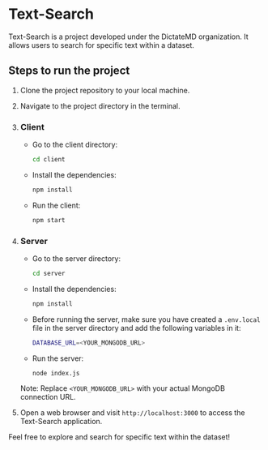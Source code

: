 # Text-Search

Text-Search is a project developed under the DictateMD organization. It allows users to search for specific text within a dataset.

## Steps to run the project

1. Clone the project repository to your local machine.

2. Navigate to the project directory in the terminal.

3. ### Client

   - Go to the client directory:
     ```bash
     cd client
     ```

   - Install the dependencies:
     ```bash
     npm install
     ```

   - Run the client:
     ```bash
     npm start
     ```

4. ### Server

   - Go to the server directory:
     ```bash
     cd server
     ```

   - Install the dependencies:
     ```bash
     npm install
     ```

   - Before running the server, make sure you have created a `.env.local` file in the server directory and add the following variables in it:
     ```bash
     DATABASE_URL=<YOUR_MONGODB_URL>
     ```

   - Run the server:
     ```bash
     node index.js
     ```

   Note: Replace `<YOUR_MONGODB_URL>` with your actual MongoDB connection URL.

5. Open a web browser and visit `http://localhost:3000` to access the Text-Search application.

Feel free to explore and search for specific text within the dataset!

